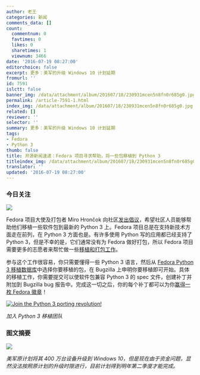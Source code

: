 ```yaml
---
author: 老王
categories: 新闻
comments_data: []
count:
  commentnum: 0
  favtimes: 0
  likes: 0
  sharetimes: 1
  viewnum: 3466
date: '2016-07-19 08:27:00'
editorchoice: false
excerpt: 更多：美军的升级 Windows 10 计划延期
fromurl: ''
id: 7591
islctt: false
banner_img: /data/attachment/album/201607/18/230931mcen5n8fn0r685g0.jpg
permalink: /article-7591-1.html
index_img: /data/attachment/album/201607/18/230931mcen5n8fn0r685g0.jpg
related: []
reviewer: ''
selector: ''
summary: 更多：美军的升级 Windows 10 计划延期
tags:
- Fedora
- Python 3
thumb: false
title: 开源新闻速递：Fedora 项目寻求帮助，将一些包移植到 Python 3
titleindex_img: /data/attachment/album/201607/18/230931mcen5n8fn0r685g0.jpg
translator: ''
updated: '2016-07-19 08:27:00'
---
```


### 今日关注


![](/data/attachment/album/201607/18/230931mcen5n8fn0r685g0.jpg)


Fedora 项目大使及打包者 Miro Hrončok 向社区[发出倡议](https://communityblog.fedoraproject.org/port-python-package/)，希望社区人员能够帮助他们移植一些软件包到最新的 Python 3 上。Fedora 项目总是在支持新技术方面走在前列，在 Python 3 方面也是。有许多使用 Python 写的应用都已经支持了 Python 3，但是不幸的是，它们通常没有为 Fedora 做好打包，所以 Fedora 项目需要更多的志愿者来帮忙做一些[移植和打包工作](http://fedora.portingdb.xyz/)。


参与这个工作很容易，你只需要懂得一些 Python 3 语言，然后从 [Fedora Python 3 移植数据库](http://fedora.portingdb.xyz/)中选择你要移植的包，在 Bugzilla 上申明你要移植即可开始。具体的移植工作，你需要提交可以使软件包兼容 Python 3 的 spec 文件，创建补丁并附加到 Bugzilla bug 报告中。完成这一切之后，你的每个补丁都可以为你[赢得一枚 Fedora 徽章](https://badges.fedoraproject.org/)！


[![Join the Python 3 porting revolution!](/data/attachment/album/201607/18/230931jwuqroukr0bnk2uo.jpg "Join the Python 3 porting revolution!")](http://fedora.portingdb.xyz/)


*加入 Python 3 移植团队*


### 图文摘要


![](/data/attachment/album/201607/18/225750m9ba2ye2mlrze4oz.jpg)


*美军原计划将其 400 万台设备升级到 Windows 10，但是现在由于资金问题，显然没法按照原计划的升级时限进行，目前计划得到明年第二季度才能完成。*